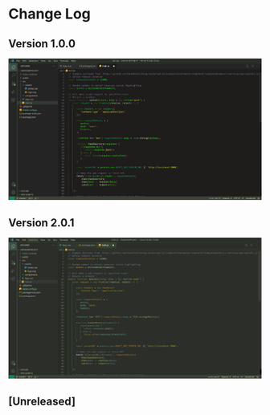 # Change Log

## Version 1.0.0

![Retro PC Green Theme Screenshot](retro-green.png)

## Version 2.0.1

![Retro PC Green Theme Screenshot](retro-green2.png)

## [Unreleased]
